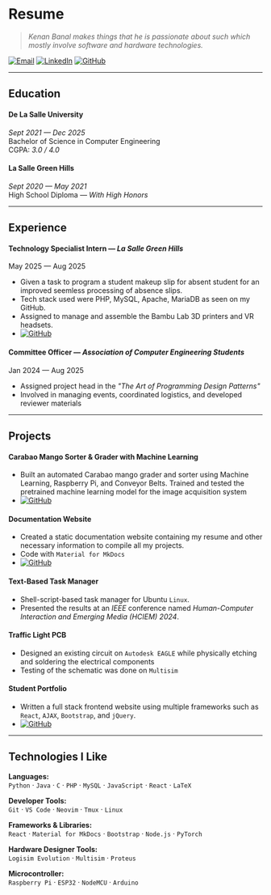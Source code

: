 #  **Resume** 
> _Kenan Banal makes things that he is passionate about such which mostly involve software and hardware technologies._
  
[![Email](https://img.shields.io/badge/Email-D14836?style=for-the-badge&logo=gmail&logoColor=white)](mailto:banalkenan@gmail.com)
[![LinkedIn](https://img.shields.io/badge/LinkedIn-0077B5?style=for-the-badge&logo=linkedin&logoColor=white)](https://www.linkedin.com/in/kenan-banal-1392472a9/)
[![GitHub](https://img.shields.io/badge/GitHub-100000?style=for-the-badge&logo=github&logoColor=white)](https://github.com/kenaniscoding/mkdocs-resume)


---

## **Education**
#### **De La Salle University**  
*Sept 2021 — Dec 2025*  
Bachelor of Science in Computer Engineering  
CGPA: *3.0 / 4.0*  

#### **La Salle Green Hills**  
*Sept 2020 — May 2021*  
High School Diploma — _With High Honors_

---

## **Experience**

#### **Technology Specialist Intern** — *La Salle Green Hills*  
<span class="resume-date">May 2025 — Aug 2025</span>  

- Given a task to program a student makeup slip for absent student for an improved seemless processing of absence slips.  
- Tech stack used were PHP, MySQL, Apache, MariaDB as seen on my GitHub.  
- Assigned to manage and assemble the Bambu Lab 3D printers and VR headsets.  
- [![GitHub](https://img.shields.io/badge/GitHub-181717?style=flat&logo=github&logoColor=white)](https://github.com/LSGH-OJT-EdTech-Code)  

#### **Committee Officer** — *Association of Computer Engineering Students*  
<span style="resume-date">Jan 2024 — Aug 2025</span>  

- Assigned project head in the _"The Art of Programming Design Patterns"_  
- Involved in managing events, coordinated logistics, and developed reviewer materials  
---

## **Projects**

#### **Carabao Mango Sorter & Grader with Machine Learning**
- Built an automated Carabao mango grader and sorter using Machine Learning, Raspberry Pi, and Conveyor Belts. Trained and tested the pretrained machine learning model for the image acquisition system
- [![GitHub](https://img.shields.io/badge/GitHub-181717?style=flat&logo=github&logoColor=white)](https://github.com/kenaniscoding/thesisLaTeX)

#### **Documentation Website**
- Created a static documentation website containing my resume and other necessary information to compile all my projects.
- Code with `Material for MkDocs`  
- [![GitHub](https://img.shields.io/badge/GitHub-181717?style=flat&logo=github&logoColor=white)](https://github.com/kenaniscoding/mkdocs-resume)

#### **Text-Based Task Manager**
- Shell-script-based task manager for Ubuntu `Linux`.  
- Presented the results at an _IEEE_ conference named _Human-Computer Interaction and Emerging Media (HCIEM) 2024_.

#### Traffic Light PCB
- Designed an existing circuit on `Autodesk EAGLE` while physically etching and soldering the electrical components
- Testing of the schematic was done on `Multisim` 

#### **Student Portfolio**
- Written a full stack frontend website using multiple frameworks such as `React`, `AJAX`, `Bootstrap`, and `jQuery`.
- [![GitHub](https://img.shields.io/badge/GitHub-181717?style=flat&logo=github&logoColor=white)](https://github.com/kenaniscoding/LBYCPG3_FinalProject)

---

## **Technologies I Like**
**Languages:**  
`Python` · `Java` · `C` · `PHP` · `MySQL` · `JavaScript` · `React` · `LaTeX`

**Developer Tools:**  
`Git` · `VS Code` · `Neovim` · `Tmux` · `Linux`

**Frameworks & Libraries:**  
`React` · `Material for MkDocs` · `Bootstrap` · `Node.js` · `PyTorch`

**Hardware Designer Tools:**  
`Logisim Evolution` · `Multisim` · `Proteus`

**Microcontroller:**  
`Raspberry Pi` · `ESP32` · `NodeMCU` · `Arduino`
